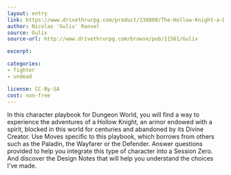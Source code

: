```yaml
---
layout: entry
link: https://www.drivethrurpg.com/product/236808/The-Hollow-Knight-a-Dungeon-World-playbook
author: Nicolas 'Gulix' Ronvel 
source: Gulix
source-url: http://www.drivethrurpg.com/browse/pub/11561/Gulix

excerpt: 

categories:
- fighter
- undead

license: CC-By-SA
cost: non-free
---
```


In this character playbook for Dungeon World, you will find a way to experience the adventures of a Hollow Knight, an armor endowed with a spirit, blocked in this world for centuries and abandoned by its Divine Creator. Use Moves specific to this playbook, which borrows from others such as the Paladin, the Wayfarer or the Defender. Answer questions provided to help you integrate this type of character into a Session Zero. And discover the Design Notes that will help you understand the choices I've made.
